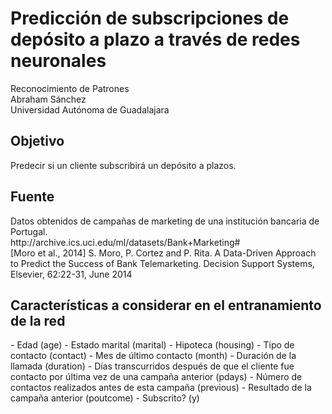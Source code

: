 # Predicción de subscripciones de depósito a plazo a través de redes neuronales

Reconocimiento de Patrones</br>
Abraham Sánchez</br>
Universidad Autónoma de Guadalajara</br>

<h2>Objetivo</h2>
Predecir si un cliente subscribirá un depósito a plazos.

<h2>Fuente</h2>
Datos obtenidos de campañas de marketing de una institución bancaria de Portugal.<br>
http://archive.ics.uci.edu/ml/datasets/Bank+Marketing# <br>
[Moro et al., 2014] S. Moro, P. Cortez and P. Rita. A Data-Driven Approach to Predict the Success of Bank Telemarketing. Decision Support Systems, Elsevier, 62:22-31, June 2014

<h2>Características a considerar en el entranamiento de la red</h2>
- Edad (age)
- Estado marital (marital)
- Hipoteca (housing)
- Tipo de contacto (contact)
- Mes de último contacto (month)
- Duración de la llamada (duration)
- Días transcurridos después de que el cliente fue contacto por última vez de una campaña anterior (pdays)
- Número de contactos realizados antes de esta campaña (previous)
- Resultado de la campaña anterior (poutcome)
- Subscrito? (y)
